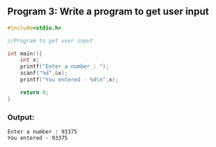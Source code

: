 ## Program 3: Write a program to get user input

```C
#include<stdio.h>

//Program to get user input

int main(){
	int x;
	printf("Enter a number : ");
	scanf("%d",&x);
	printf("You entered - %d\n",x);

	return 0;
}
```

### Output:
```
Enter a number : 93375 
You entered - 93375
```
